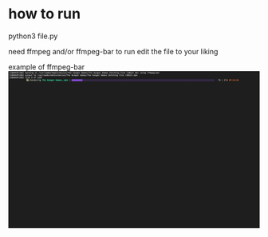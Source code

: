 # how to run
python3 file.py

need ffmpeg and/or ffmpeg-bar to run
edit the file to your liking

example of ffmpeg-bar
![work](screenshot.png)
